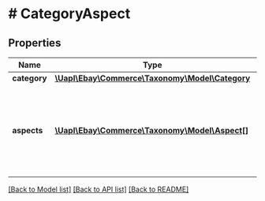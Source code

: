 # # CategoryAspect

## Properties

Name | Type | Description | Notes
------------ | ------------- | ------------- | -------------
**category** | [**\Uapl\Ebay\Commerce\Taxonomy\Model\Category**](Category.md) |  | [optional]
**aspects** | [**\Uapl\Ebay\Commerce\Taxonomy\Model\Aspect[]**](Aspect.md) | A list of aspect metadata that is used to describe the items in a particular leaf category. | [optional]

[[Back to Model list]](../../README.md#models) [[Back to API list]](../../README.md#endpoints) [[Back to README]](../../README.md)
